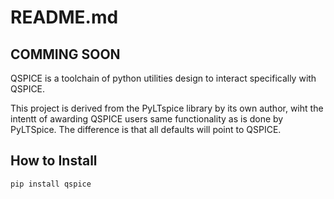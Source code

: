 # README.md #

## COMMING SOON ##

QSPICE is a toolchain of python utilities design to interact specifically with QSPICE.

This project is derived from the PyLTspice library by its own author, wiht the intentt of awarding QSPICE users same functionality as is done by PyLTSpice. The difference is that all defaults will point to QSPICE.

## How to Install ##

`pip install qspice`
